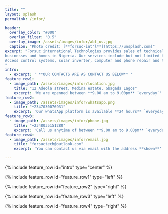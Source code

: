 ```yaml
---
title: ""
layout: splash
permalink: /infor/

header:
  overlay_color: "#000"
  overlay_filter: "0.5"
  overlay_image: /assets/images/infor/abt_us.jpg
  caption: "Photo credit: [**forsuc-int'l**](https://unsplash.com)"
excerpt: "Forsuc international Technologies provides sales of technical devices, installations, maintenance and surveillance security to
businesses and homes in Nigeria. Our services include but not limited to Telecommunications installation and maintenance,
Access control systems, solar inverter, computer and phone repair and technical training
"
intro: 
  - excerpt: ' **OUR CONTACTS ARE AS CONTACT US BELOW** '
feature_row1:
  - image_path: /assets/images/infor/location.jpg
    title: "12 Adeola street, Medina estate, Gbagada Lagos"
    excerpt: 'We are openned between **9.00 am to 9.00pm** `everyday`'
feature_row2:
  - image_path: /assets/images/infor/whatsapp.png
    title: "+2347030076931"
    excerpt: 'Our whatsApp platform is available **24 hours** `everyday`'
feature_row3:
  - image_path: /assets/images/infor/phone.jpg
    title: "+2348035151280"
    excerpt: 'Call us anytime of between **9.00 am to 9.00pm** `everyday`'
feature_row4:
  - image_path: /assets/images/infor/email.jpg
    title: "forsuctech@outlook.com"
    excerpt: 'You can contact us via email with the address **shown**'

---
```


{% include feature_row id="intro" type="center" %}

{% include feature_row id="feature_row1" type="left" %}

{% include feature_row id="feature_row2" type="right" %}

{% include feature_row id="feature_row3" type="left" %}

{% include feature_row id="feature_row4" type="right" %}

